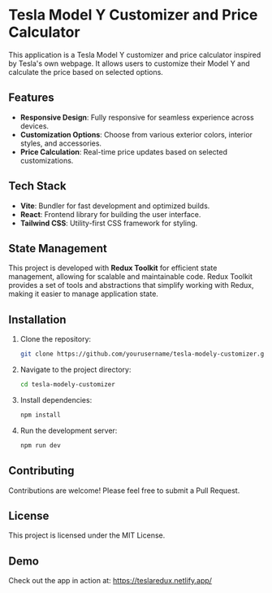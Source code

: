 # Tesla Model Y Customizer and Price Calculator

This application is a Tesla Model Y customizer and price calculator inspired by Tesla's own webpage. It allows users to customize their Model Y and calculate the price based on selected options.

## Features

- **Responsive Design**: Fully responsive for seamless experience across devices.
- **Customization Options**: Choose from various exterior colors, interior styles, and accessories.
- **Price Calculation**: Real-time price updates based on selected customizations.

## Tech Stack

- **Vite**: Bundler for fast development and optimized builds.
- **React**: Frontend library for building the user interface.
- **Tailwind CSS**: Utility-first CSS framework for styling.

## State Management

This project is developed with **Redux Toolkit** for efficient state management, allowing for scalable and maintainable code. Redux Toolkit provides a set of tools and abstractions that simplify working with Redux, making it easier to manage application state.

## Installation

1. Clone the repository:
   ```bash
   git clone https://github.com/yourusername/tesla-modely-customizer.git
   ```
2. Navigate to the project directory:
   ```bash
   cd tesla-modely-customizer
   ```
3. Install dependencies:
   ```bash
   npm install
   ```
4. Run the development server:
   ```bash
   npm run dev
   ```

## Contributing

Contributions are welcome! Please feel free to submit a Pull Request.

## License

This project is licensed under the MIT License.

## Demo

Check out the app in action at: https://teslaredux.netlify.app/
